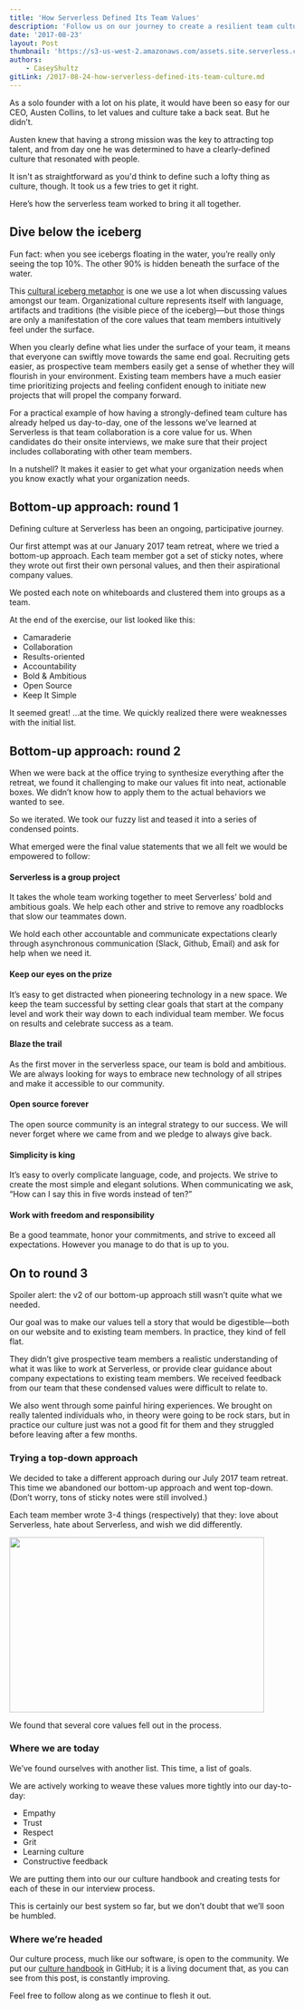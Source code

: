 ```yaml
---
title: 'How Serverless Defined Its Team Values'
description: 'Follow us on our journey to create a resilient team culture that attracts world class talent to the Serverless team.'
date: '2017-08-23'
layout: Post
thumbnail: 'https://s3-us-west-2.amazonaws.com/assets.site.serverless.com/blog/pound-it.jpg'
authors:
    - CaseyShultz
gitLink: /2017-08-24-how-serverless-defined-its-team-culture.md
---
```


As a solo founder with a lot on his plate, it would have been so easy for our CEO, Austen Collins, to let values and culture take a back seat. But he didn’t. 

Austen knew that having a strong mission was the key to attracting top talent, and from day one he was determined to have a clearly-defined culture that resonated with people.

It isn't as straightforward as you'd think to define such a lofty thing as culture, though. It took us a few tries to get it right.

Here’s how the serverless team worked to bring it all together.

## Dive below the iceberg
Fun fact: when you see icebergs floating in the water, you’re really only seeing the top 10%. The other 90% is hidden beneath the surface of the water.

This [cultural iceberg metaphor](https://www.languageandculture.com/cultural-iceberg) is one we use a lot when discussing values amongst our team. Organizational culture represents itself with language, artifacts and traditions (the visible piece of the iceberg)—but those things are only a manifestation of the core values that team members intuitively feel under the surface. 

When you clearly define what lies under the surface of your team, it means that everyone can swiftly move towards the same end goal. Recruiting gets easier, as prospective team members easily get a sense of whether they will flourish in your environment. Existing team members have a much easier time prioritizing projects and feeling confident enough to initiate new projects that will propel the company forward.

For a practical example of how having a strongly-defined team culture has already helped us day-to-day, one of the lessons we’ve learned at Serverless is that team collaboration is a core value for us. When candidates do their onsite interviews, we make sure that their project includes collaborating with other team members.

In a nutshell? It makes it easier to get what your organization needs when you know exactly what your organization needs.

## Bottom-up approach: round 1
Defining culture at Serverless has been an ongoing, participative journey.

Our first attempt was at our January 2017 team retreat, where we tried a bottom-up approach. Each team member got a set of sticky notes, where they wrote out first their own personal values, and then their aspirational company values.

We posted each note on whiteboards and clustered them into groups as a team.

At the end of the exercise, our list looked like this:

- Camaraderie
- Collaboration
- Results-oriented
- Accountability
- Bold & Ambitious
- Open Source
- Keep It Simple

It seemed great! ...at the time. We quickly realized there were weaknesses with the initial list.

## Bottom-up approach: round 2
When we were back at the office trying to synthesize everything after the retreat, we found it challenging to make our values fit into neat, actionable boxes. We didn’t know how to apply them to the actual behaviors we wanted to see.

So we iterated. We took our fuzzy list and teased it into a series of condensed points.

What emerged were the final value statements that we all felt we would be empowered to follow:

#### Serverless is a group project

It takes the whole team working together to meet Serverless’ bold and ambitious goals. We help each other and strive to remove any roadblocks that slow our teammates down.

We hold each other accountable and communicate expectations clearly through asynchronous communication (Slack, Github, Email) and ask for help when we need it. 

#### Keep our eyes on the prize

It’s easy to get distracted when pioneering technology in a new space.
We keep the team successful by setting clear goals that start at the company level and work their way down to each individual team member. We focus on results and celebrate success as a team. 

#### Blaze the trail

As the first mover in the serverless space, our team is bold and ambitious. We are always looking for ways to embrace new technology of all stripes and make it accessible to our community.

#### Open source forever 

The open source community is an integral strategy to our success. We will never forget where we came from and we pledge to always give back. 

#### Simplicity is king

It’s easy to overly complicate language, code, and projects. We strive to create the most simple and elegant solutions. When communicating we ask, “How can I say this in five words instead of ten?”

#### Work with freedom and responsibility

Be a good teammate, honor your commitments, and strive to exceed all expectations. However you manage to do that is up to you.

## On to round 3
Spoiler alert: the v2 of our bottom-up approach still wasn’t quite what we needed.

Our goal was to make our values tell a story that would be digestible—both on our website and to existing team members. In practice, they kind of fell flat.

They didn’t give prospective team members a realistic understanding of what it was like to work at Serverless, or provide clear guidance about company expectations to existing team members. We received feedback from our team that these condensed values were difficult to relate to.

We also went through some painful hiring experiences. We brought on really talented individuals who, in theory were going to be rock stars, but in practice our culture just was not a good fit for them and they struggled before leaving after a few months.

### Trying a top-down approach
We decided to take a different approach during our July 2017 team retreat. This time we abandoned our bottom-up approach and went top-down. (Don’t worry, tons of sticky notes were still involved.)

Each team member wrote 3-4 things (respectively) that they: love about Serverless, hate about Serverless, and wish we did differently.

<img align="center" width="450" height="309" src="https://s3-us-west-2.amazonaws.com/assets.site.serverless.com/blog/team-photo.jpg">

We found that several core values fell out in the process.

### Where we are today

We’ve found ourselves with another list. This time, a list of goals.

We are actively working to weave these values more tightly into our day-to-day:

- Empathy
- Trust
- Respect
- Grit
- Learning culture
- Constructive feedback

We are putting them into our our culture handbook and creating tests for each of these in our interview process.

This is certainly our best system so far, but we don’t doubt that we’ll soon be humbled.

### Where we’re headed

Our culture process, much like our software, is open to the community. We put our [culture handbook](https://github.com/serverless/culture) in GitHub; it is a living document that, as you can see from this post, is constantly improving.

Feel free to follow along as we continue to flesh it out.
